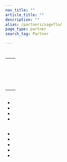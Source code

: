 ```yaml
---
nav_title: ""
article_title: ""
description: ""
alias: /partners/sageflo/
page_type: partner
search_tag: Partner

---
```


# 

> 



## 

 

## 

|  |  |
| ----------- | ----------- |
|  |  |
|  |  <br><br>  |
|  |   <br><br>  |


## 



* 
* 
* 
* 

## 

  



* 
* 
* 
* 
* 


